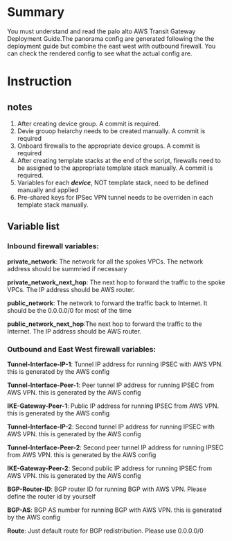 # Summary
You must understand and read  the palo alto AWS Transit Gateway Deployment Guide.The panorama config are generated following the the deployment guide but combine the east west with outbound firewall. You can check the rendered config to see what the actual config are.

# Instruction



## notes
1. After creating device group. A commit is required.
2. Devie grouop heiarchy needs to be created manually. A commit is required
3. Onboard firewalls to the appropriate device groups. A commit is required
4. After creating template stacks at the end of the script, firewalls need to be assigned to the appropriate template stack manually. A commit is required.
5. Variables for each ***device***, NOT template stack, need to be defined manually and applied 
6. Pre-shared keys for IPSec VPN tunnel needs to be overriden in each template stack manually.


## Variable list


### Inbound firewall variables:

**private_network**: The network for all the spokes VPCs. The network address should be summried if necessary

**private_network_next_hop**: The next hop to forward the traffic to the spoke VPCs. The IP address should be AWS router.

**public_network**: The network to forward the traffic back to Internet. It should be the 0.0.0.0/0 for most of the time

**public_network_next_hop**:The next hop to forward the traffic to the Internet. The IP address should be AWS router.




### Outbound and East West firewall variables:

**Tunnel-Interface-IP-1**: Tunnel IP address for running IPSEC with AWS VPN. this is generated by the AWS config

**Tunnel-Interface-Peer-1**: Peer tunnel IP address for running IPSEC from AWS VPN. this is generated by the AWS config

**IKE-Gateway-Peer-1**: Public IP address for running IPSEC from AWS VPN. this is generated by the AWS config

**Tunnel-Interface-IP-2**: Second tunnel IP address for running IPSEC with AWS VPN. this is generated by the AWS config

**Tunnel-Interface-Peer-2**: Second peer tunnel IP address for running IPSEC from AWS VPN. this is generated by the AWS config

**IKE-Gateway-Peer-2**: Second public IP address for running IPSEC from AWS VPN. this is generated by the AWS config

**BGP-Router-ID**: BGP router ID for running BGP with AWS VPN. Please define the router id by yourself

**BGP-AS**: BGP AS number for running BGP with AWS VPN. this is generated by the AWS config

**Route**: Just default route for BGP redistribution. Please use 0.0.0.0/0
